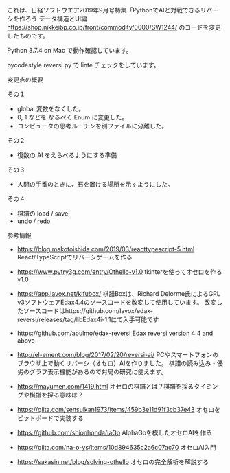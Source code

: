 
これは、日経ソフトウエア2019年9月号特集「PythonでAIと対戦できるリバーシを作ろう データ構造とUI編
https://shop.nikkeibp.co.jp/front/commodity/0000/SW1244/
のコードを変更したものです。  

Python 3.7.4 on Mac で動作確認しています。  

pycodestyle reversi.py で linte チェックをしています。  

変更点の概要

その１
- global 変数をなくした。
- 0, 1 などを なるべく Enum に変更した。
- コンピュータの思考ルーチンを別ファイルに分離した。

その２
- 復数の AI をえらべるようにする準備
  
その３
- 人間の手番のときに、石を置ける場所を示すようにした。

その４
- 棋譜の load / save
- undo / redo

参考情報
- https://blog.makotoishida.com/2019/03/reacttypescript-5.html
  React/TypeScriptでリバーシゲームを作る

- https://www.pytry3g.com/entry/Othello-v1.0
  tkinterを使ってオセロを作る v1.0

- https://app.lavox.net/kifubox/
  棋譜Boxは、Richard Delorme氏によるGPL v3ソフトウェアEdax4.4のソースコードを改変して使用しています。
  改変したソースコードはhttps://github.com/lavox/edax-reversi/releases/tag/libEdax4i-1.1にて入手可能です

- https://github.com/abulmo/edax-reversi
  Edax reversi version 4.4 and above

- http://el-ement.com/blog/2017/02/20/reversi-ai/
  PCやスマートフォンのブラウザ上で動くリバーシ（オセロ）AIを作りました。
  棋譜の読み込み・優劣のグラフ表示機能があるので対局の研究に使えます。

- https://mayumen.com/1419.html
  オセロの棋譜とは？棋譜を採るタイミングや棋譜を採る意味は？

- https://qiita.com/sensuikan1973/items/459b3e11d91f3cb37e43
  オセロをビットボードで実装する

- https://github.com/shionhonda/IaGo
  AlphaGoを模したオセロAIを作る

- https://qiita.com/na-o-ys/items/10d894635c2a6c07ac70
  オセロAI入門

- https://sakasin.net/blog/solving-othello
  オセロの完全解析を解説する
